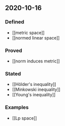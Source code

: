 ## 2020-10-16
### Defined
- [[metric space]]
- [[normed linear space]]
### Proved
- [[norm induces metric]]
### Stated
- [[Hölder's inequality]]
- [[Minkowski inequality]]
- [[Young's inequality]]
### Examples
- [[Lp space]]